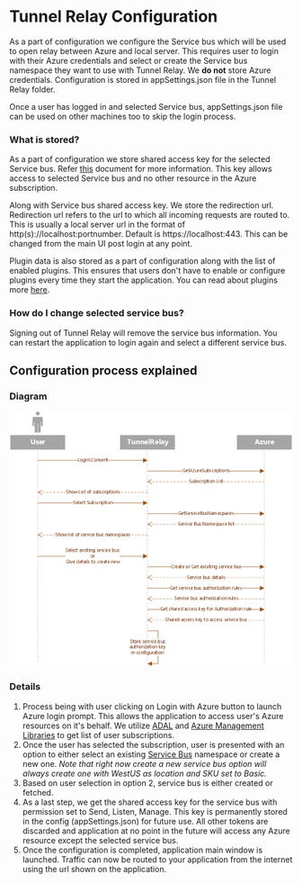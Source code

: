 # Tunnel Relay Configuration

As a part of configuration we configure the Service bus which will be used to open relay between Azure and local server. This requires user to login with their Azure credentials and select or create the Service bus namespace they want to use with Tunnel Relay. We __do not__ store Azure credentials. Configuration is stored in appSettings.json file in the Tunnel Relay folder. 

Once a user has logged in and selected Service bus, appSettings.json file can be used on other machines too to skip the login process. 

### What is stored?
As a part of configuration we store shared access key for the selected Service bus. Refer [this](https://docs.microsoft.com/en-us/azure/service-bus-messaging/service-bus-authentication-and-authorization) document for more information. This key allows access to selected Service bus and no other resource in the Azure subscription.

Along with Service bus shared access key. We store the redirection url. Redirection url refers to the url to which all incoming requests are routed to. This is usually a local server url in the format of http(s)://localhost:portnumber. Default is https://localhost:443. This can be changed from the main UI post login at any point.

Plugin data is also stored as a part of configuration along with the list of enabled plugins. This ensures that users don't have to enable or configure plugins every time they start the application. You can read about plugins more [here]().

### How do I change selected service bus?
Signing out of Tunnel Relay will remove the service bus information. You can restart the application to login again and select a different service bus.

## Configuration process explained

### Diagram
![Relay Configuration](Configuration.png "Tunnel Relay Configuration")

### Details

1. Process being with user clicking on Login with Azure button to launch Azure login prompt. This allows the application to access user's Azure resources on it's behalf. We utilize [ADAL](https://github.com/AzureAD/azure-activedirectory-library-for-dotnet) and [Azure Management Libraries](https://github.com/Azure/azure-sdk-for-net/tree/Fluent) to get list of user subscriptions.
2. Once the user has selected the subscription, user is presented with an option to either select an existing [Service Bus](https://azure.microsoft.com/en-us/services/service-bus/) namespace or create a new one. *Note that right now create a new service bus option will always create one with WestUS as location and SKU set to Basic.*
3. Based on user selection in option 2, service bus is either created or fetched.
4. As a last step, we get the shared access key for the service bus with permission set to Send, Listen, Manage. This key is permanently stored in the config (appSettings.json) for future use. All other tokens are discarded and application at no point in the future will access any Azure resource except the selected service bus.
5. Once the configuration is completed, application main window is launched. Traffic can now be routed to your application from the internet using the url shown on the application.
